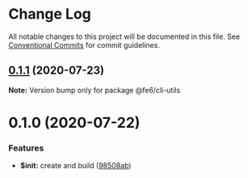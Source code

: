 # Change Log

All notable changes to this project will be documented in this file.
See [Conventional Commits](https://conventionalcommits.org) for commit guidelines.

## [0.1.1](https://github.com/fe6/cli/compare/v0.1.0...v0.1.1) (2020-07-23)

**Note:** Version bump only for package @fe6/cli-utils





# 0.1.0 (2020-07-22)


### Features

* **$init:** create and build ([98508ab](https://github.com/fe6/cli/commit/98508abe61ef86d2a0301996bf216e12c80ac8ef))
